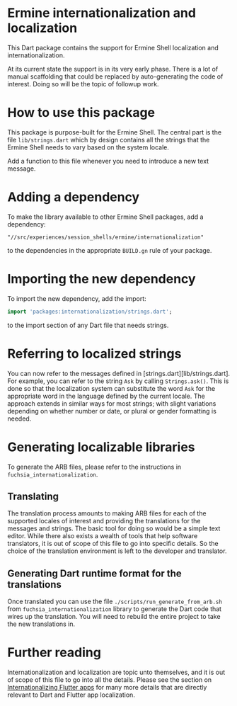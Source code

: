 # Ermine internationalization and localization

This Dart package contains the support for Ermine Shell localization and
internationalization.

At its current state the support is in its very early phase.  There is a lot of
manual scaffolding that could be replaced by auto-generating the code of
interest.  Doing so will be the topic of followup work.

# How to use this package

This package is purpose-built for the Ermine Shell.  The central part is the 
file `lib/strings.dart` which by design contains all the strings that the Ermine
Shell needs to vary based on the system locale.

Add a function to this file whenever you need to introduce a new text message.

# Adding a dependency

To make the library available to other Ermine Shell packages, add a dependency:

```
"//src/experiences/session_shells/ermine/internationalization"
```

to the dependencies in the appropriate `BUILD.gn` rule of your package.

# Importing the new dependency

To import the new dependency, add the import:

```dart
import 'packages:internationalization/strings.dart';
```

to the import section of any Dart file that needs strings.

# Referring to localized strings

You can now refer to the messages defined in [strings.dart][lib/strings.dart].
For example, you can refer to the string `Ask` by calling `Strings.ask()`.
This is done so that the localization system can substitute the word `Ask` for
the appropriate word in the language defined by the current locale.  The approach
extends in similar ways for most strings; with slight variations depending on 
whether number or date, or plural or gender formatting is needed.

# Generating localizable libraries

To generate the ARB files, please refer to the instructions in
`fuchsia_internationalization`.

## Translating

The translation process amounts to making ARB files for each of the supported
locales of interest and providing the translations for the messages and
strings.  The basic tool for doing so would be a simple text editor. While
there also exists a wealth of tools that help software translators, it is out
of scope of this file to go into specific details.  So the choice of the
translation environment is left to the developer and translator.

## Generating Dart runtime format for the translations

Once translated you can use the file `./scripts/run_generate_from_arb.sh` from
`fuchsia_internationalization` library to generate the Dart code that wires up
the translation.  You will need to rebuild the entire project to take the new
translations in.

# Further reading

Internationalization and localization are topic unto themselves, and it is out
of scope of this file to go into all the details.  Please see the section
on [Internationalizing Flutter apps][1] for many more details that are directly
relevant to Dart and Flutter app localization.

[1]: https://flutter.dev/docs/development/accessibility-and-localization/internationalization 
[arb]: https://github.com/google/app-resource-bundle 
